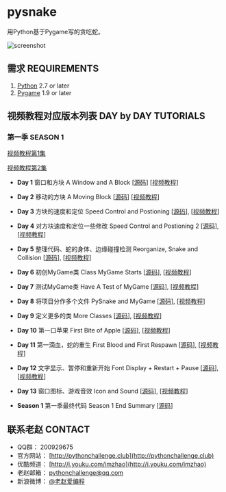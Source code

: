 pysnake
=======

用Python基于Pygame写的贪吃蛇。

![screenshot](https://github.com/archtaurus/pysnake/raw/master/screenshots/2016-07-23-020131_642x505_scrot.png)

需求 REQUIREMENTS
-----------------

1. [Python](https://www.python.org/downloads/) 2.7 or later
2. [Pygame](http://pygame.org/download.shtml) 1.9 or later

视频教程对应版本列表 DAY by DAY TUTORIALS
---------------------------------------

### 第一季 SEASON 1

[视频教程第1集](http://v.youku.com/v_show/id_XMTYzMzg5MzQ0NA==.html)

[视频教程第2集](http://v.youku.com/v_show/id_XMTYzNTU0ODA5Mg==.html)

- **Day 1** 窗口和方块 A Window and A Block
[[源码](https://github.com/archtaurus/pysnake/tree/day1/pysnake.py)]
[[视频教程](http://v.youku.com/v_show/id_XMTYzNzQ5MTgxNg==.html)]
- **Day 2** 移动的方块 A Moving Block
[[源码](https://github.com/archtaurus/pysnake/tree/day2/pysnake.py)]
[[视频教程](http://v.youku.com/v_show/id_XMTYzOTczMjc2OA==.html)]

- **Day 3** 方块的速度和定位 Speed Control and Postioning
[[源码](https://github.com/archtaurus/pysnake/tree/day3/pysnake.py)],
[[视频教程](http://v.youku.com/v_show/id_XMTY0MTA0ODk0OA==.html)]
- **Day 4** 对方块速度和定位一些修改 Speed Control and Postioning 2
[[源码](https://github.com/archtaurus/pysnake/tree/day4/pysnake.py)],
[[视频教程](http://v.youku.com/v_show/id_XMTY0MzYzMTk4MA==.html)]
- **Day 5** 整理代码、蛇的身体、边缘碰撞检测 Reorganize, Snake and Collision
[[源码](https://github.com/archtaurus/pysnake/tree/day5/pysnake.py)],
[[视频教程](http://v.youku.com/v_show/id_XMTY0NDkzNzA0NA==.html)]
- **Day 6** 初创MyGame类 Class MyGame Starts
[[源码](https://github.com/archtaurus/pysnake/tree/day6/pysnake.py)],
[[视频教程](http://v.youku.com/v_show/id_XMTY0NjE1NzY4NA==.html)]
- **Day 7** 测试MyGame类 Have A Test of MyGame
[[源码](https://github.com/archtaurus/pysnake/tree/day7/pysnake.py)],
[[视频教程](http://v.youku.com/v_show/id_XMTY0Njk0NTY3Mg==.html)]
- **Day 8** 将项目分作多个文件 PySnake and MyGame
[[源码](https://github.com/archtaurus/pysnake/tree/day8/src)],
[[视频教程](http://v.youku.com/v_show/id_XMTY0Nzk3MTE2MA==.html)]
- **Day 9** 定义更多的类 More Classes
[[源码](https://github.com/archtaurus/pysnake/tree/day9/src)],
[[视频教程](http://v.youku.com/v_show/id_XMTY0OTU0NjI4MA==.html)]
- **Day 10** 第一口苹果 First Bite of Apple
[[源码](https://github.com/archtaurus/pysnake/tree/day10/src)],
[[视频教程](http://v.youku.com/v_show/id_XMTY1MTMwNjIyNA==.html)]
- **Day 11** 第一滴血，蛇的重生 First Blood and First Respawn
[[源码](https://github.com/archtaurus/pysnake/tree/day11/src)],
[[视频教程](http://v.youku.com/v_show/id_XMTY1MjY1MjMwMA==.html)]
- **Day 12** 文字显示、暂停和重新开始 Font Display + Restart + Pause
[[源码](https://github.com/archtaurus/pysnake/tree/day12/src)],
[[视频教程](http://v.youku.com/v_show/id_XMTY1MzgwOTYxNg==.html)]
- **Day 13** 窗口图标、游戏音效 Icon and Sound
[[源码](https://github.com/archtaurus/pysnake/tree/day13/src)],
[[视频教程](http://v.youku.com/v_show/id_XMTY1Njc1ODQ1Ng==.html)]
- **Season 1** 第一季最终代码 Season 1 End Summary
[[源码](https://github.com/archtaurus/pysnake/tree/season1/src)]

联系老赵 CONTACT
---------------

- QQ群： 200929675
- 官方网站： [http://pythonchallenge.club](http://pythonchallenge.club)
- 优酷频道： [http://i.youku.com/imzhao](http://i.youku.com/imzhao)
- 老赵邮箱： [pythonchallenge@qq.com](mailto:pythonchallenge@qq.com)
- 新浪微博： [@老赵爱编程](http://www.weibo.com/archtaurus)

